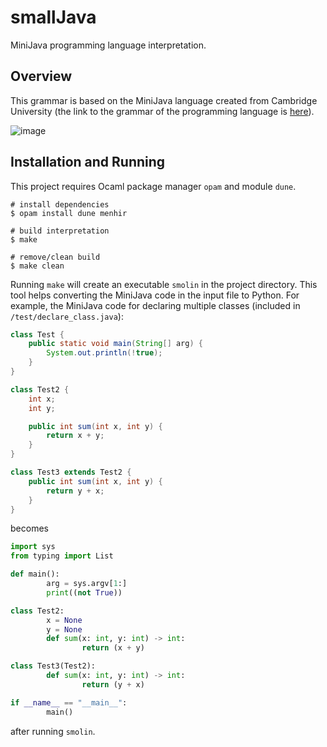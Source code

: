 # smallJava

MiniJava programming language interpretation.

## Overview

This grammar is based on the MiniJava language created from Cambridge University
(the link to the grammar of the programming language is
[here](https://www.cambridge.org/resources/052182060X/MCIIJ2e/grammar.html#prod4)).

![image](https://user-images.githubusercontent.com/64541805/155037561-ffe6fa0f-06ae-4de7-bab7-b2decc756d42.png)

## Installation and Running

This project requires Ocaml package manager `opam` and module `dune`.

```
# install dependencies
$ opam install dune menhir

# build interpretation
$ make

# remove/clean build
$ make clean
```

Running `make` will create an executable `smolin` in the project directory.
This tool helps converting the MiniJava code in the input file to Python.
For example, the MiniJava code for declaring multiple classes (included in
`/test/declare_class.java`):

```java
class Test {
    public static void main(String[] arg) {
        System.out.println(!true);
    }
}

class Test2 {
    int x;
    int y;

    public int sum(int x, int y) {
        return x + y;
    }
}

class Test3 extends Test2 {
    public int sum(int x, int y) {
        return y + x;
    }
}
```

becomes

```python
import sys
from typing import List

def main():
        arg = sys.argv[1:]
        print((not True))

class Test2:
        x = None
        y = None
        def sum(x: int, y: int) -> int:
                return (x + y)

class Test3(Test2):
        def sum(x: int, y: int) -> int:
                return (y + x)

if __name__ == "__main__":
        main()
```

after running `smolin`.
